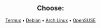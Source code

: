 <h2 align="center">Choose:</h2>

<p align="center">
  <a href="https://github.com/Kiny-Kiny/TelegramBrazilianDoxxing/blob/main/asserts/termux.md">Termux</a> •
  <a href="">Debian</a> •
  <a href="">Arch Linux</a> •
  <a href="">OpenSUSE</a>
</p>


